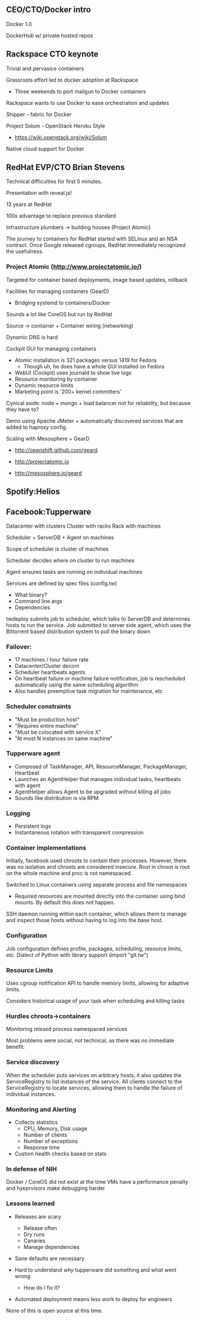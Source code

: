 ## CEO/CTO/Docker intro

Docker 1.0

DockerHub w/ private hosted repos


## Rackspace CTO keynote

Trivial and pervasice containers

Grassroots effort led to docker adoption at Rackspace

  * Three weekends to port mailgun to Docker containers

Rackspace wants to use Docker to ease orchestration and updates


Shipper - fabric for Docker

Project Solum - OpenStack Heroku Style

  * https://wiki.openstack.org/wiki/Solum

Native cloud support for Docker


## RedHat EVP/CTO Brian Stevens

Technical difficulties for first 5 minutes.

Presentation with reveal.js!

13 years at RedHat

100x advantage to replace previous standard

Infrastructure plumbers -> building houses (Project Atomic)

The journey to containers for RedHat started with SELinux and an NSA contract.
Once Google released cgroups, RedHat immediately recognized  the usefulness.

### Project Atomic (http://www.projectatomic.io/)

Targeted for container based deployments, image based updates, rollback

Facilities for managing containers (GearD)

  * Bridging systemd to containers/Docker

Sounds a lot like CoreOS but run by RedHat

Source -> container + Container wiring (networking)

Dynamic DNS is hard

Cockpit GUI for managing containers

  * Atomic installation is 321 packages versus 1419 for Fedora
    * Though uh, he does have a whole GUI installed on Fedora
  * WebUI (Cockpit) uses journald to show live logs
  * Resource monitoring by container
  * Dynamic resource limits
  * Marketing point is '200+ kernel committers'


Cynical aside: node + mongo + load balancer not for reliability,
        but because they have to?

Demo using Apache JMeter + automatically discovered services that
are added to haproxy config.

Scaling with Mesosphere + GearD

  * http://openshift.github.com/geard

  * http://projectatomic.io

  * http://mesosphere.io/geard

## Spotify:Helios

## Facebook:Tupperware

Datacenter with clusters
Cluster with racks
Rack with machines

Scheduler + ServerDB + Agent on machines

Scope of scheduler is cluster of machines

Scheduler decides where on cluster to run machines

Agent ensures tasks are running on individual machines

Services are defined by spec files (config.tw)

  * What binary?
  * Command line args
  * Dependencies

twdeploy submits job to scheduler, which talks to ServerDB
and determines hosts to run the service.  Job submitted to
server side agent, which uses the Bittorrent based
distribution system to pull the binary down

### Failover:

  * 17 machines / hour failure rate
  * Datacenter/Cluster decom
  * Scheduler heartbeats agents
  * On heartbeat failure or machine failure notification, job is
    rescheduled automatically using the same scheduling algorithm
  * Also handles preemptive task migration for maintenance, etc

### Scheduler constraints

  * "Must be production host"
  * "Requires entire machine"
  * "Must be colocated with service X"
  * "At most N instances on same machine"

### Tupperware agent

  * Composed of TaskManager, API, ResourceManager, PackageManager, Heartbeat
  * Launches an AgentHelper that manages individual tasks, heartbeats with agent
  * AgentHelper allows Agent to be upgraded without killing all jobs
  * Sounds like distribution is via RPM

### Logging

  * Persistent logs
  * Instantaneous rotation with transparent compression

### Container implementations

Initially, facebook used chroots to contain their processes.  However,
there was no isolation and chroots are considered insecure.  Root in chroot
is root on the whole machine and proc is not namespaced.

Switched to Linux containers using separate process and file namespaces

  * Required resources are mounted directly into the container using bind
    mounts.  By default this does not happen.

SSH daemon running within each container, which allows them to manage and
inspect those hosts without having to log into the base host.

### Configuration

Job configuration defines profile, packages, scheduling, resource limits, etc.
Dialect of Python with library support (import "git.tw")

### Resource Limits

Uses cgroup notification API to handle memory limits, allowing for adaptive
limits.

Considers historical usage of your task when scheduling and killing tasks

### Hurdles chroots->containers

Monitoring missed process namespaced services

Most problems were social, not technical, as there was no immediate benefit.

### Service discovery

When the scheduler puts services on arbitrary hosts, it also updates the 
ServiceRegistry to list instances of the service.  All clients connect to
the ServiceRegistry to locate services, allowing them to handle the failure
of individual instances.

### Monitoring and Alerting

  * Collects statistics
    * CPU, Memory, Disk usage
    * Number of clients
    * Number of exceptions
    * Response time
  * Custom health checks based on stats

### In defense of NIH

Docker / CoreOS did not exist at the time
VMs have a performance penalty and hyeprvisors make debugging harder

### Lessons learned

  * Releases are scary
    * Release often
    * Dry runs
    * Canaries
    * Manage dependencies

  * Sane defaults are necessary

  * Hard to understand *why* tupperware did something and what went wrong
    * How do I fix it?

  * Automated deployment means less work to deploy for engineers

None of this is open source at this time.

